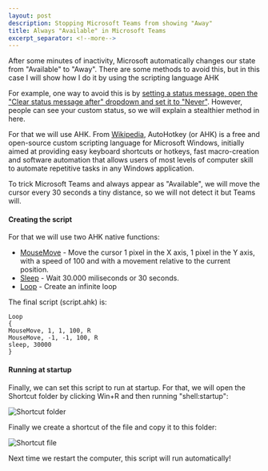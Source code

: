 ```yaml
---
layout: post
description: Stopping Microsoft Teams from showing "Away"
title: Always "Available" in Microsoft Teams
excerpt_separator: <!--more-->
---
```


After some minutes of inactivity, Microsoft automatically changes our state from "Available" to "Away". There are some methods to avoid this, but in this case I will show how I do it by using the scripting language AHK

<!--more-->

For example, one way to avoid this is by [setting a status message, open the "Clear status message after" dropdown and set it to "Never"](https://www.addictivetips.com/web-conferencing/microsoft-teams-away-status/). However, people can see your custom status, so we will explain a stealthier method in here.

For that we will use AHK. From [Wikipedia](https://en.wikipedia.org/wiki/AutoHotkey), AutoHotkey (or AHK) is a free and open-source custom scripting language for Microsoft Windows, initially aimed at providing easy keyboard shortcuts or hotkeys, fast macro-creation and software automation that allows users of most levels of computer skill to automate repetitive tasks in any Windows application.

To trick Microsoft Teams and always appear as "Available", we will move the cursor every 30 seconds a tiny distance, so we will not detect it but Teams will. 

#### Creating the script

For that we will use two AHK native functions:
- [MouseMove](https://www.autohotkey.com/docs/commands/MouseMove.htm) - Move the cursor 1 pixel in the X axis, 1 pixel in the Y axis, with a speed of 100 and with a movement relative to the current position.
- [Sleep](https://www.autohotkey.com/docs/commands/Sleep.htm) - Wait 30.000 miliseconds or 30 seconds.
- [Loop](https://www.autohotkey.com/docs/commands/Loop.htm) - Create an infinite loop

The final script (script.ahk) is:

```
Loop
{
MouseMove, 1, 1, 100, R
MouseMove, -1, -1, 100, R
sleep, 30000
}
```

#### Running at startup

Finally, we can set this script to run at startup. For that, we will open the Shortcut folder by clicking Win+R and then running "shell:startup":

![Shortcut folder](https://github.com/ricardojoserf/ricardojoserf.github.io/blob/master/images/image5.png?raw=true)

 Finally we create a shortcut of the file and copy it to this folder:

![Shortcut file](https://github.com/ricardojoserf/ricardojoserf.github.io/blob/master/images/image6.png?raw=true)


Next time we restart the computer, this script will run automatically!